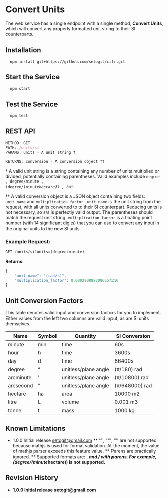 Convert Units
=========

The web service has a single endpoint with a single method, **Convert Units**, which will convert any properly formatted unit string to their SI counterparts. 

## Installation

```shell
  npm install git+https://github.com/setogit/citr.git
```

## Start the Service

```shell
  npm start
```

## Test the Service

```shell
  npm test
```

## REST API

```js
METHOD: GET
PATH: /units/si
PARAMS: units - A unit string †

RETURNS: conversion - A conversion object ††
```

† A valid unit string is a string containing any number of units multiplied or divided, potentially containing parentheses. Valid examples include <code>degree , degree/minute , (degree/(minute*hectare)) , ha*°</code>.

†† A valid conversion object is a JSON object containing two fields: <code>unit_name</code> and <code>multiplication_factor</code> . <code>unit_name</code> is the unit string from the request, with all units converted to to their SI counterpart. Reducing units is not necessary,
so s/s is perfectly valid output. The parentheses should match the request unit string. <code>multiplication_factor</code> is a floating point number (with 14 significant digits) that you can use to convert any input in the original units to the new SI units.

### Example Request:
```js
GET /units/si?units=(degree/minute)
```

**Returns**:
```js
{
    "unit_name": "(rad/s)",
    "multiplication_factor": 0.0002908882086657216
}
```

## Unit Conversion Factors

This table denotes valid input and conversion factors for you to implement. Either values from the left two columns are valid input, as are SI units themselves.

| Name | Symbol | Quantity | SI Conversion |
| --- | --- | --- | --- |
| minute | min | time | 60s |
| hour | h | time | 3600s |
| day | d | time | 86400s |
| degree | ° | unitless/plane angle | (π/180) rad |
| arcminute | ' | unitless/plane angle | (π/10800) rad |
| arcsecond | " | unitless/plane angle | (π/648000) rad |
| hectare | ha | area | 10000 m2 |
| litre | L | volume | 0.001 m3 |
| tonne | t | mass | 1000 kg |

## Known Limitations

* 1.0.0 Initial release  setogit@gmail.com
    ** '°', "'", '"' are not supported because mathjs is used for format validation.  At the moment, the value of mathjs parser exceeds this feature value.
    ** Parens are practically ignored.
    ** Supported formats are: <A>, <A>*<B> and <A>/<B> with parens.  For example, (degree/(minute*hectare)) is not supported.

## Revision History

* 1.0.0 Initial release  setogit@gmail.com
